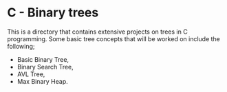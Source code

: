 # C - Binary trees
This is a directory that contains extensive projects on trees in C programming. Some basic tree concepts that will be worked on include the following;
- Basic Binary Tree,
- Binary Search Tree,
- AVL Tree,
- Max Binary Heap.

